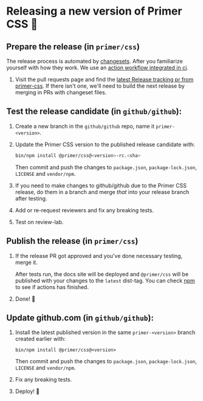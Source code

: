 # Releasing a new version of Primer CSS 🎉

## Prepare the release (in `primer/css`)

The release process is automated by [changesets]. After you familiarize yourself with how they work. We use an [action workflow integrated in ci](https://github.com/atlassian/changesets#integrating-with-ci).

1. Visit the pull requests page and find the [latest Release tracking pr from primer-css](https://github.com/primer/css/pulls/primer-css). If there isn't one, we'll need to build the next release by merging in PRs with changeset files.

## Test the release candidate (in `github/github`):

1. Create a new branch in the `github/github` repo, name it `primer-<version>`.

1. Update the Primer CSS version to the published release candidate with:

    ```sh
    bin/npm install @primer/css@<version>-rc.<sha>
    ```

    Then commit and push the changes to `package.json`, `package-lock.json`, `LICENSE` and `vendor/npm`.

1. If you need to make changes to github/github due to the Primer CSS release, do them in a branch and merge _that_ into your release branch after testing.

1. Add or re-request reviewers and fix any breaking tests.

1. Test on review-lab.


## Publish the release (in `primer/css`)

1. If the release PR got approved and you've done necessary testing, merge it.

    After tests run, the docs site will be deployed and `@primer/css` will be published with your changes to the `latest` dist-tag. You can check [npm](https://www.npmjs.com/package/@primer/css?activeTab=versions) to see if actions has finished.

2. Done! 🎉


## Update github.com (in `github/github`):

1. Install the latest published version in the same `primer-<version>` branch created earlier with:

    ```
    bin/npm install @primer/css@<version>
    ```

    Then commit and push the changes to `package.json`, `package-lock.json`, `LICENSE` and `vendor/npm`.

1. Fix any breaking tests.

1. Deploy! :rocket:

[changelog]: ../CHANGELOG.md
[changesets]: https://github.com/atlassian/changesets
